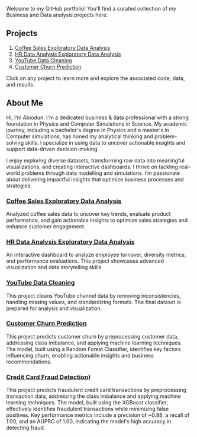 



Welcome to my GitHub portfolio! You'll find a curated collection of my Business and Data analysis projects here.


## Projects


1. [Coffee Sales Exploratory Data Analysis](https://github.com/abiodunadedokun/Coffee-Sales-EDA)
2. [HR Data Analysis Exploratory Data Analysis](https://github.com/abiodunadedokun/HR-Data-Analysis)
3. [YouTube Data Cleaning](https://github.com/abiodunadedokun/youtube_data_cleaning)
4. [Customer Churn Prediction](https://github.com/abiodunadedokun/customer-churn-prediction)

Click on any project to learn more and explore the associated code, data, and results.

## About Me

Hi, I’m Abiodun. I'm a dedicated business & data professional with a strong foundation in Physics and Computer Simulations in Science. My academic journey, including a bachelor's degree in Physics and a master's in Computer simulations, has honed my analytical thinking and problem-solving skills. I specialize in using data to uncover actionable insights and support data-driven decision-making.

I enjoy exploring diverse datasets, transforming raw data into meaningful visualizations, and creating interactive dashboards. I thrive on tackling real-world problems through data modelling and simulations. I’m passionate about delivering impactful insights that optimize business processes and strategies.


### [Coffee Sales Exploratory Data Analysis](https://github.com/abiodunadedokun/Coffee-Sales-EDA)
Analyzed coffee sales data to uncover key trends, evaluate product performance, and gain actionable insights to optimize sales strategies and enhance customer engagement.

### [HR Data Analysis Exploratory Data Analysis](https://github.com/abiodunadedokun/HR-Data-Analysis)
An interactive dashboard to analyze employee turnover, diversity metrics, and performance evaluations. This project showcases advanced visualization and data storytelling skills.

### [YouTube Data Cleaning](https://github.com/abiodunadedokun/youtube_data_cleaning)
This project cleans YouTube channel data by removing inconsistencies, handling missing values, and standardizing formats. The final dataset is prepared for analysis and visualization.

### [Customer Churn Prediction](https://github.com/abiodunadedokun/customer-churn-prediction)
This project predicts customer churn by preprocessing customer data, addressing class imbalance, and applying machine learning techniques. The model, built using a Random Forest Classifier, identifies key factors influencing churn, enabling actionable insights and business recommendations.

### [Credit Card Fraud Detection](https://github.com/abiodunadedokun/creditcard))
This project predicts fraudulent credit card transactions by preprocessing transaction data, addressing the class imbalance and applying machine learning techniques. The model, built using the XGBoost classifier, effectively identifies fraudulent transactions while minimizing false positives. Key performance metrics include a precision of ~0.88, a recall of 1.00, and an AUPRC of 1.00, indicating the model's high accuracy in detecting fraud. 










